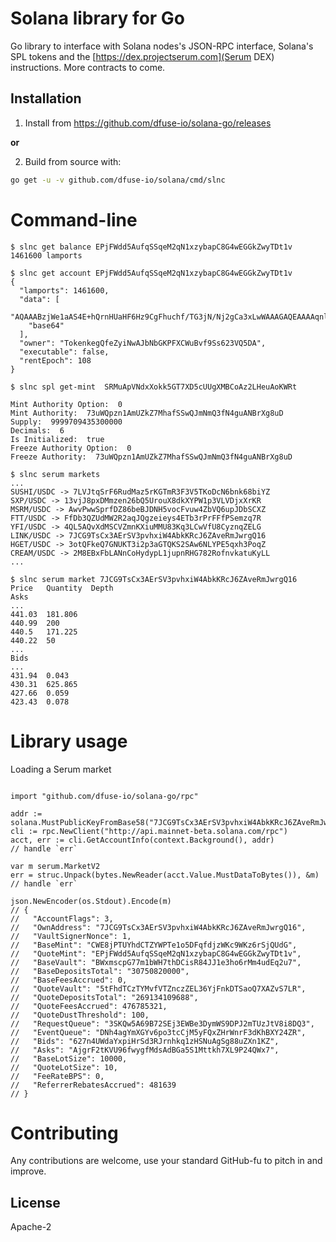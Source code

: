 # Solana library for Go

Go library to interface with Solana nodes's JSON-RPC interface, Solana's SPL tokens and the
[https://dex.projectserum.com](Serum DEX) instructions.  More contracts to come.

## Installation

1. Install from https://github.com/dfuse-io/solana-go/releases

**or**

2. Build from source with:

```bash
go get -u -v github.com/dfuse-io/solana/cmd/slnc
```

# Command-line
```
$ slnc get balance EPjFWdd5AufqSSqeM2qN1xzybapC8G4wEGGkZwyTDt1v
1461600 lamports

$ slnc get account EPjFWdd5AufqSSqeM2qN1xzybapC8G4wEGGkZwyTDt1v
{
  "lamports": 1461600,
  "data": [
    "AQAAABzjWe1aAS4E+hQrnHUaHF6Hz9CgFhuchf/TG3jN/Nj2gCa3xLwWAAAGAQEAAAAqnl7btTwEZ5CY/3sSZRcUQ0/AjFYqmjuGEQXmctQicw==",
    "base64"
  ],
  "owner": "TokenkegQfeZyiNwAJbNbGKPFXCWuBvf9Ss623VQ5DA",
  "executable": false,
  "rentEpoch": 108
}

$ slnc spl get-mint  SRMuApVNdxXokk5GT7XD5cUUgXMBCoAz2LHeuAoKWRt

Mint Authority Option:  0
Mint Authority:  73uWQpzn1AmUZkZ7MhafSSwQJmNmQ3fN4guANBrXg8uD
Supply:  9999709435300000
Decimals:  6
Is Initialized:  true
Freeze Authority Option:  0
Freeze Authority:  73uWQpzn1AmUZkZ7MhafSSwQJmNmQ3fN4guANBrXg8uD

$ slnc serum markets
...
SUSHI/USDC -> 7LVJtqSrF6RudMaz5rKGTmR3F3V5TKoDcN6bnk68biYZ
SXP/USDC -> 13vjJ8pxDMmzen26bQ5UrouX8dkXYPW1p3VLVDjxXrKR
MSRM/USDC -> AwvPwwSprfDZ86beBJDNH5vocFvuw4ZbVQ6upJDbSCXZ
FTT/USDC -> FfDb3QZUdMW2R2aqJQgzeieys4ETb3rPrFFfPSemzq7R
YFI/USDC -> 4QL5AQvXdMSCVZmnKXiuMMU83Kq3LCwVfU8CyznqZELG
LINK/USDC -> 7JCG9TsCx3AErSV3pvhxiW4AbkKRcJ6ZAveRmJwrgQ16
HGET/USDC -> 3otQFkeQ7GNUKT3i2p3aGTQKS2SAw6NLYPE5qxh3PoqZ
CREAM/USDC -> 2M8EBxFbLANnCoHydypL1jupnRHG782RofnvkatuKyLL
...

$ slnc serum market 7JCG9TsCx3AErSV3pvhxiW4AbkKRcJ6ZAveRmJwrgQ16
Price   Quantity  Depth
Asks
...
441.03  181.806
440.99  200
440.5   171.225
440.22  50
...
Bids
...
431.94  0.043
430.31  625.865
427.66  0.059
423.43  0.078
```

# Library usage
Loading a Serum market

```golang

import "github.com/dfuse-io/solana-go/rpc"

addr := solana.MustPublicKeyFromBase58("7JCG9TsCx3AErSV3pvhxiW4AbkKRcJ6ZAveRmJwrgQ16")
cli := rpc.NewClient("http://api.mainnet-beta.solana.com/rpc")
acct, err := cli.GetAccountInfo(context.Background(), addr)
// handle `err`

var m serum.MarketV2
err = struc.Unpack(bytes.NewReader(acct.Value.MustDataToBytes()), &m)
// handle `err`

json.NewEncoder(os.Stdout).Encode(m)
// {
//   "AccountFlags": 3,
//   "OwnAddress": "7JCG9TsCx3AErSV3pvhxiW4AbkKRcJ6ZAveRmJwrgQ16",
//   "VaultSignerNonce": 1,
//   "BaseMint": "CWE8jPTUYhdCTZYWPTe1o5DFqfdjzWKc9WKz6rSjQUdG",
//   "QuoteMint": "EPjFWdd5AufqSSqeM2qN1xzybapC8G4wEGGkZwyTDt1v",
//   "BaseVault": "BWxmscpG77m1bWH7thDCisR84JJ1e3ho6rMm4udEq2u7",
//   "BaseDepositsTotal": "30750820000",
//   "BaseFeesAccrued": 0,
//   "QuoteVault": "5tFhdTCzTYMvfVTZnczZEL36YjFnkDTSaoQ7XAZvS7LR",
//   "QuoteDepositsTotal": "269134109688",
//   "QuoteFeesAccrued": 476785321,
//   "QuoteDustThreshold": 100,
//   "RequestQueue": "3SKQw5A69B72SEj3EWBe3DymWS9DPJ2mTUzJtV8i8DQ3",
//   "EventQueue": "DNh4agYmXGYv6po3tcCjM5yFQxZHrWnrF3dKhBXY24ZR",
//   "Bids": "627n4UWdaYxpiHrSd3RJrnhkq1zHSNuAgSg88uZXn1KZ",
//   "Asks": "AjgrF2tKVU96fwygfMdsAdBGa5S1Mttkh7XL9P24QWx7",
//   "BaseLotSize": 10000,
//   "QuoteLotSize": 10,
//   "FeeRateBPS": 0,
//   "ReferrerRebatesAccrued": 481639
// }

```

# Contributing
Any contributions are welcome, use your standard GitHub-fu to pitch in and improve.

License
-------
Apache-2
